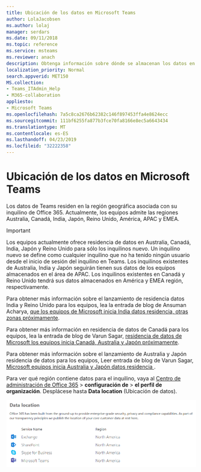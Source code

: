 ```yaml
---
title: Ubicación de los datos en Microsoft Teams
author: LolaJacobsen
ms.author: lolaj
manager: serdars
ms.date: 09/11/2018
ms.topic: reference
ms.service: msteams
ms.reviewer: anach
description: Obtenga información sobre dónde se almacenan los datos en Microsoft Teams.
localization_priority: Normal
search.appverid: MET150
MS.collection:
- Teams_ITAdmin_Help
- M365-collaboration
appliesto:
- Microsoft Teams
ms.openlocfilehash: 7a5c8ca2676b62382c146f897453ffa4e8624ecc
ms.sourcegitcommit: 111bf6255fa877b3fce70fa8166e8ec5a6643434
ms.translationtype: MT
ms.contentlocale: es-ES
ms.lasthandoff: 04/23/2019
ms.locfileid: "32222358"
---
```

# <a name="location-of-data-in-microsoft-teams"></a>Ubicación de los datos en Microsoft Teams

Los datos de Teams residen en la región geográfica asociada con su inquilino de Office 365. Actualmente, los equipos admite las regiones Australia, Canadá, India, Japón, Reino Unido, América, APAC y EMEA. 

> [!IMPORTANT]
> Los equipos actualmente ofrece residencia de datos en Australia, Canadá, India, Japón y Reino Unido para sólo los inquilinos nuevo. Un inquilino nuevo se define como cualquier inquilino que no ha tenido ningún usuario desde el inicio de sesión del inquilino en Teams. Los inquilinos existentes de Australia, India y Japón seguirán tienen sus datos de los equipos almacenados en el área de APAC. Los inquilinos existentes en Canadá y Reino Unido tendrá sus datos almacenados en América y EMEA región, respectivamente.

Para obtener más información sobre el lanzamiento de residencia datos India y Reino Unido para los equipos, lea la entrada de blog de Ansuman Acharya, [que los equipos de Microsoft inicia India datos residencia, otras zonas próximamente](https://techcommunity.microsoft.com/t5/Microsoft-Teams-Blog/Microsoft-Teams-Launches-Australia-and-Japan-Data-Residency/ba-p/237827). 

Para obtener más información en residencia de datos de Canadá para los equipos, lea la entrada de blog de Varun Sagar, [residencia de datos de Microsoft los equipos inicia Canadá, Australia y Japón próximamente](https://techcommunity.microsoft.com/t5/Microsoft-Teams-Blog/Microsoft-Teams-Launches-Canada-Data-Residency-Australia-and/ba-p/227178). 

Para obtener más información sobre el lanzamiento de Australia y Japón residencia de datos para los equipos, Leer entrada de blog de Varun Sagar, [Microsoft equipos inicia Australia y Japón datos residencia ](https://go.microsoft.com/fwlink/?linkid=867773). 

Para ver qué región contiene datos para el inquilino, vaya al [Centro de administración de Office 365](https://portal.office.com/adminportal/home) > **configuración de** > **el perfil de organización**. Desplácese hasta **Data location** (Ubicación de datos). 

![Captura de pantalla de la tabla de la ubicación de datos, incluidos los equipos, en el centro de administración de Office 365.](media/Overview_of_security_and_compliance_in_Microsoft_Teams_image5.png)

